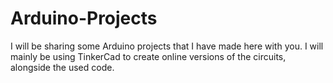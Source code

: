 # Arduino-Projects
I will be sharing some Arduino projects that I have made here with you. I will mainly be using TinkerCad to create online versions of the circuits, alongside the used code.
